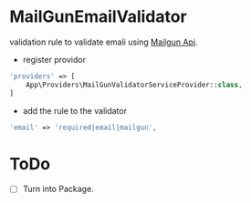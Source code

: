 # MailGunEmailValidator
validation rule to validate emali using [Mailgun Api](http://documentation.mailgun.com/api-email-validation.html).

- register providor

```php
'providers' => [
    App\Providers\MailGunValidatorServiceProvider::class,
]
```

- add the rule to the validator

```php
'email' => 'required|email|mailgun',
```

# ToDo

* [ ] Turn into Package.
